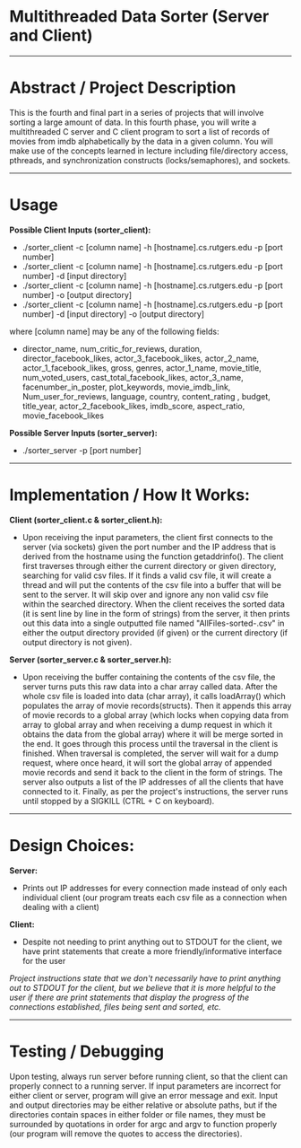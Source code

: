 # Multithreaded Data Sorter (Server and Client)

______________

# Abstract / Project Description

This is the fourth and final part in a series of projects that will involve sorting a large amount of data. In this fourth phase, you will write a multithreaded C server and C client program to sort a list of records of movies from imdb alphabetically by the data in a given column. You will make use of the concepts learned in lecture including file/directory access, pthreads, and synchronization constructs (locks/semaphores), and sockets.

______________

# Usage

**Possible Client Inputs (sorter_client):**
- ./sorter_client -c [column name] -h [hostname].cs.rutgers.edu -p [port number]
- ./sorter_client -c [column name] -h [hostname].cs.rutgers.edu -p [port number] -d [input directory] 
- ./sorter_client -c [column name] -h [hostname].cs.rutgers.edu -p [port number] -o [output directory]
- ./sorter_client -c [column name] -h [hostname].cs.rutgers.edu -p [port number] -d [input directory]  -o [output directory]

where [column name] may be any of the following fields:
- director_name, num_critic_for_reviews, duration, director_facebook_likes, actor_3_facebook_likes, actor_2_name, actor_1_facebook_likes, gross, genres, actor_1_name, movie_title, num_voted_users, cast_total_facebook_likes, actor_3_name, facenumber_in_poster, plot_keywords, movie_imdb_link, Num_user_for_reviews, language, country, content_rating , budget, title_year, actor_2_facebook_likes, imdb_score, aspect_ratio, movie_facebook_likes


**Possible Server Inputs (sorter_server):**
- ./sorter_server -p [port number]

______________

# Implementation / How It Works:

**Client (sorter_client.c & sorter_client.h):**
- Upon receiving the input parameters, the client first connects to the server (via sockets) given the port number and the IP address that is derived from the hostname using the function getaddrinfo(). The client first traverses through either the current directory or given directory, searching for valid csv files. If it finds a valid csv file, it will create a thread and will put the contents of the csv file into a buffer that will be sent to the server. It will skip over and ignore any non valid csv file within the searched directory. When the client receives the sorted data (it is sent line by line in the form of strings) from the server, it then prints out this data into a single outputted file named "AllFiles-sorted-<fieldname>.csv" in either the output directory provided (if given) or the current directory (if output directory is not given).

**Server (sorter_server.c & sorter_server.h):**
- Upon receiving the buffer containing the contents of the csv file, the server turns puts this raw data into a char array called data.  After the whole csv file is loaded into data (char array), it calls loadArray() which populates the array of movie records(structs). Then it appends this array of movie records to a global array (which locks when copying data from array to global array and when receiving a dump request in which it obtains the data from the global array) where it will be merge sorted in the end. It goes through this process until the traversal in the client is finished. When traversal is completed, the server will wait for a dump request, where once heard, it will sort the global array of appended movie records and send it back to the client in the form of strings. The server also outputs a list of the IP addresses of all the clients that have connected to it. Finally, as per the project's instructions, the server runs until stopped by a SIGKILL (CTRL + C on keyboard).

______________

# Design Choices:

**Server:**
- Prints out IP addresses for every connection made instead of only each individual client (our program treats each csv file as a connection when dealing with a client)

**Client:**
- Despite not needing to print anything out to STDOUT for the client, we have print statements that create a more friendly/informative interface for the user

*Project instructions state that we don't necessarily have to print anything out to STDOUT for the client, but we believe that it is more helpful to the user if there are print statements that display the progress of the connections established, files being sent and sorted, etc.*

___________________________

# Testing / Debugging

Upon testing, always run server before running client, so that the client can properly connect to a running server. If input parameters are incorrect for either client or server, program will give an error message and exit. Input and output directories may be either relative or absolute paths, but if the directories contain spaces in either folder or file names, they must be surrounded by quotations in order for argc and argv to function properly (our program will remove the quotes to access the directories).
